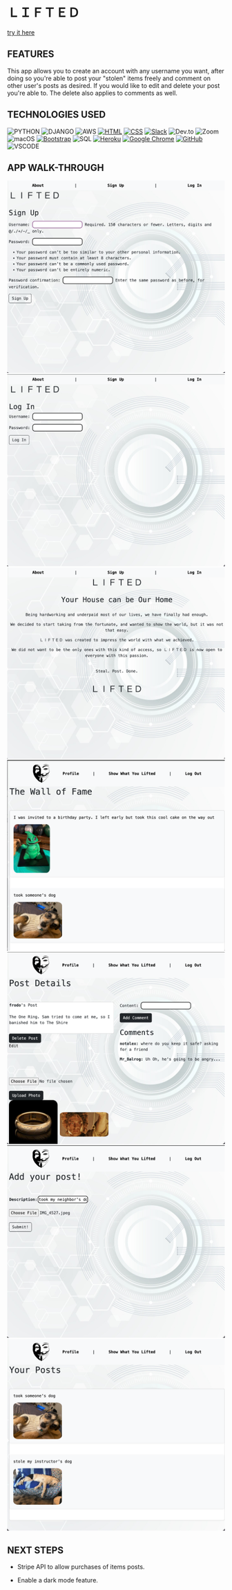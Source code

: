 # ＬＩＦＴＥＤ

[try it here](https://lifted-8235455a8d3f.herokuapp.com/home/)

## FEATURES
This app allows you to create an account with any username you want, after doing so you're able to post your "stolen" items freely and comment on other user's posts as desired. If you would like to edit and delete your post you're able to. The delete also applies to comments as well.


## TECHNOLOGIES USED 
![PYTHON](https://img.shields.io/badge/Python-14354C?style=for-the-badge&logo=python&logoColor=white)
![DJANGO](https://img.shields.io/badge/Django-092E20?style=for-the-badge&logo=django&logoColor=white)
![AWS](https://img.shields.io/badge/Amazon_AWS-232F3E?style=for-the-badge&logo=amazon-aws&logoColor=white)
[![HTML](https://img.shields.io/badge/HTML5-E34F26?style=for-the-badge&logo=html5&logoColor=white)](https://developer.mozilla.org/en-US/docs/Web/HTML)
[![CSS](https://img.shields.io/badge/CSS-239120?&style=for-the-badge&logo=css3&logoColor=white)](https://developer.mozilla.org/en-US/docs/Web/CSS)
[![Slack](https://img.shields.io/badge/Slack-4A154B?style=for-the-badge&logo=slack&logoColor=white)](https://slack.com/)
![Dev.to](https://img.shields.io/badge/dev.to-0A0A0A?style=for-the-badge&logo=devdotto&logoColor=white)
![Zoom](https://img.shields.io/badge/Zoom-2D8CFF?style=for-the-badge&logo=zoom&logoColor=white)
![macOS](https://img.shields.io/badge/mac%20os-000000?style=for-the-badge&logo=apple&logoColor=white)
[![Bootstrap](https://img.shields.io/badge/Bootstrap-563D7C?style=for-the-badge&logo=bootstrap&logoColor=white)](https://getbootstrap.com/)
![SQL](https://img.shields.io/badge/PostgreSQL-316192?style=for-the-badge&logo=postgresql&logoColor=white)
[![Heroku](https://img.shields.io/badge/Heroku-430098?style=for-the-badge&logo=heroku&logoColor=white)](https://www.heroku.com/)
[![Google Chrome](https://img.shields.io/badge/Google_Chrome-4285F4?style=for-the-badge&logo=Google-chrome&logoColor=white)](https://www.google.com/chrome/)
[![GitHub](https://img.shields.io/badge/GitHub-Version%20Control-lightgrey)](https://github.com/)
![VSCODE](https://img.shields.io/badge/Made%20for-VSCode-1f425f.svg)


## APP WALK-THROUGH
![SIGN-UP](<readmeimages/Screenshot 2023-11-11 at 4.05.28 PM.png>)
![LOG-IN](<readmeimages/Screenshot 2023-11-11 at 4.03.44 PM.png>)
![ABOUT](<readmeimages/Screenshot 2023-11-11 at 4.05.54 PM.png>)
![HOME-PAGE](<readmeimages/Screenshot 2023-11-11 at 4.17.31 PM.png>)
![DETAIL-PAGE](<readmeimages/Screenshot 2023-11-11 at 4.15.00 PM.png>)
![ADD-EDIT-PAGE](<readmeimages/Screenshot 2023-11-11 at 4.14.08 PM.png>)
![PROFILE](<readmeimages/Screenshot 2023-11-11 at 4.12.48 PM.png>)


## NEXT STEPS

* Stripe API to allow purchases of items posts.

* Enable a dark mode feature.
